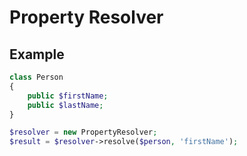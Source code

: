 Property Resolver
=================

Example
-------

```php
class Person
{
    public $firstName;
    public $lastName;
}

$resolver = new PropertyResolver;
$result = $resolver->resolve($person, 'firstName');

```


